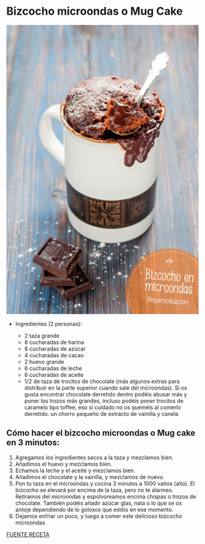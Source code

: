 # Bizcocho microondas o Mug Cake

![alt text](/images/mug-cake-bizcocho-microondas.jpg)

- Ingredientes (2 personas):

  *  2 taza grande
  *  8 cucharadas de harina
  *  8 cucharadas de azúcar
  *  4 cucharadas de cacao
  *  2 huevo grande
  *  6 cucharadas de leche
  *  6 cucharadas de aceite
  *  1/2 de taza de trocitos de chocolate (más algunos extras para distribuir en la parte superior cuando sale del microondas). Si os gusta encontrar chocolate derretido dentro podéis abusar más y poner los trozos más grandes, incluso podéis poner trocitos de caramelo tipo toffee, eso sí cuidado no os queméis al comerlo derretido.
    un chorro pequeño de extracto de vainilla y canela

## Cómo hacer el bizcocho microondas o Mug cake en 3 minutos:

1. Agregamos los ingredientes secos a la taza y mezclamos bien.
2. Añadimos el huevo y mezclamos bien.
3. Echamos la leche y el aceite y mezclamos bien.
4. Añadimos el chocolate y la vainilla, y mezclamos de nuevo.
5. Pon tu taza en el microondas y cocina 3 minutos a 1000 vatios (alto). El bizcocho se elevará por encima de la taza, pero no te alarmes. Retiramos del microondas y espolvoreamos encima chispas o trozos de chocolate. También podéis añadir azúcar glas, nata o lo que se os antoje dependiendo de lo golosos que estéis en ese momento.
6. Dejamos enfriar un poco, y luego a comer este delicioso bizcocho microondas

[FUENTE RECETA](https://www.pequerecetas.com/receta/bizcocho-microondas/)
